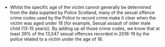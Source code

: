 * Whilst the specific age of the victim cannot generally be determined from the data supplied by Police Scotland, many of the sexual offence crime codes used by the Police to record crime make it clear when the victim was aged under 18 (for example, Sexual assault of older male child (13-15 years)). By adding up all those crime codes, we know that at least 39% of the 13,547 sexual offences recorded in 2018-19 by the police related to a victim under the age of 18.
